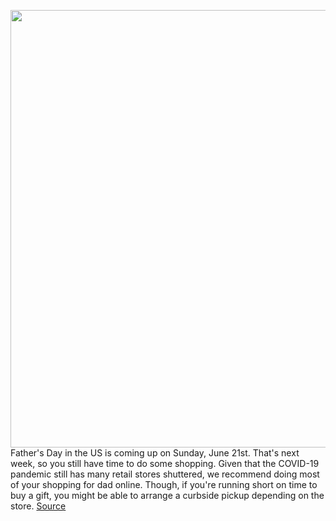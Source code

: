 <img src='https://cdn.vox-cdn.com/thumbor/cB9XcxQQvj67Zx3MGDvs2RhRvPc=/0x0:2040x1360/1200x800/filters:focal(857x517:1183x843)/cdn.vox-cdn.com/uploads/chorus_image/image/66930888/vpavic_180822_2913_0117.0.jpg' width='700px' /><br/>
Father's Day in the US is coming up on Sunday, June 21st. That's next week, so you still have time to do some shopping. Given that the COVID-19 pandemic still has many retail stores shuttered, we recommend doing most of your shopping for dad online. Though, if you're running short on time to buy a gift, you might be able to arrange a curbside pickup depending on the store.
<a href='https://www.theverge.com/good-deals/2020/6/13/21287011/fathers-day-tech-drones-gift-ideas-games-holiday-deals-sales'> Source <a/>
